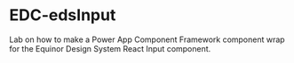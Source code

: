 # EDC-edsInput
Lab on how to make a Power App Component Framework component wrap for the Equinor Design System React Input component.
